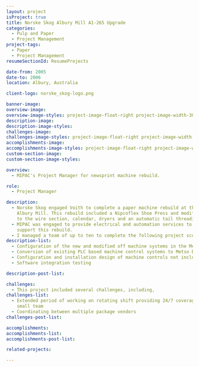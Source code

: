 ```yaml
---
layout: project
isProject: true
title: Norske Skog Albury Mill A1-265 Upgrade
categories:
  - Pulp and Paper
  - Project Management
project-tags:
  - Paper
  - Project Management
resumeSectionId: ResumeProjects

date-from: 2005
date-to: 2006
location: Albury, Australia

client-logo: norske_skog-logo.png

banner-image:
overview-image:
overview-image-styles: project-image-float-right project-image-width-30
description-image:
description-image-styles:
challenges-image:
challenges-image-styles: project-image-float-right project-image-width-40
accomplishments-image:
accomplishments-image-styles: project-image-float-right project-image-width-40
custom-section-image:
custom-section-image-styles:

overview:
  - MIPAC's Project Manager for newsprint machine rebuild.

role:
  - Project Manager

description:
  - Norske Skog engaged Voith to complete a paper machine rebuild at their
    Albury Mill. This rebuild included a Nipcoflex Shoe Press and modifications
    to the wire section, calendar, dryers and an automatic tail threading system.
  - MIPAC was engaged to provide electrical and automation services to
    support this rebuild.
  - I managed a team of up to ten to complete the following project scope,
description-list:
  - Configuration of the new and modified off machine systems in the Metso DNA DCS.
  - Conversion of existing PLC based machine control systems to Metso DNA control (dryer fabric conditioners, tail threading, lube oil monitoring system)
  - Configuration and installation design of machine controls not included in the turn key delivery. (Calendar and Reel tail Threading, Calendar modifications)
  - Software integration testing

description-post-list:

challenges:
  - This project included several challenges, including,
challenges-list:    
  - Extended period of working on rotating shift providing 24/7 coverage with a
    small team
  - Coordinating between multiple package vendors
challenges-post-list:    

accomplishments:
accomplishments-list:    
accomplishments-post-list:    

related-projects:

---
```

